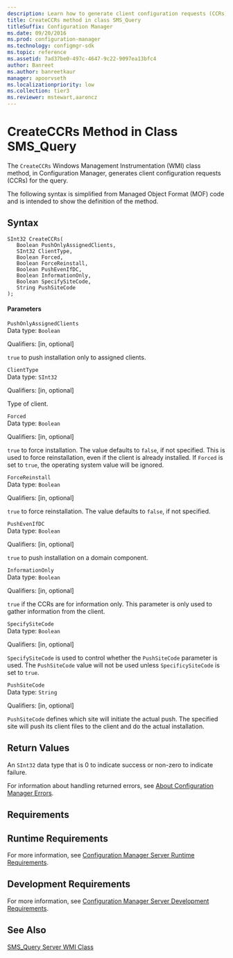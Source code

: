 ```yaml
---
description: Learn how to generate client configuration requests (CCRs) for the query in Configuration Manager using CreateCCRs.
title: CreateCCRs method in class SMS_Query
titleSuffix: Configuration Manager
ms.date: 09/20/2016
ms.prod: configuration-manager
ms.technology: configmgr-sdk
ms.topic: reference
ms.assetid: 7ad37be0-497c-4647-9c22-9097ea13bfc4
author: Banreet
ms.author: banreetkaur
manager: apoorvseth
ms.localizationpriority: low
ms.collection: tier3
ms.reviewer: mstewart,aaroncz 
---
```

# CreateCCRs Method in Class SMS_Query
The `CreateCCRs` Windows Management Instrumentation (WMI) class method, in Configuration Manager, generates client configuration requests (CCRs) for the query.  

 The following syntax is simplified from Managed Object Format (MOF) code and is intended to show the definition of the method.  

## Syntax  

```  
SInt32 CreateCCRs(  
   Boolean PushOnlyAssignedClients,  
   SInt32 ClientType,  
   Boolean Forced,  
   Boolean ForceReinstall,  
   Boolean PushEvenIfDC,  
   Boolean InformationOnly,  
   Boolean SpecifySiteCode,  
   String PushSiteCode  
);  
```  

#### Parameters  
 `PushOnlyAssignedClients`  
 Data type: `Boolean`  

 Qualifiers: [in, optional]  

 `true` to push installation only to assigned clients.  

 `ClientType`  
 Data type: `SInt32`  

 Qualifiers: [in, optional]  

 Type of client.  

 `Forced`  
 Data type: `Boolean`  

 Qualifiers: [in, optional]  

 `true` to force installation. The value defaults to `false`, if not specified. This is used to force reinstallation, even if the client is already installed. If `Forced` is set to `true`, the operating system value will be ignored.  

 `ForceReinstall`  
 Data type: `Boolean`  

 Qualifiers: [in, optional]  

 `true` to force reinstallation. The value defaults to `false`, if not specified.  

 `PushEvenIfDC`  
 Data type: `Boolean`  

 Qualifiers: [in, optional]  

 `true` to push installation on a domain component.  

 `InformationOnly`  
 Data type: `Boolean`  

 Qualifiers: [in, optional]  

 `true` if the CCRs are for information only. This parameter is only used to gather information from the client.  

 `SpecifySiteCode`  
 Data type: `Boolean`  

 Qualifiers: [in, optional]  

 `SpecifySiteCode` is used to control whether the `PushSiteCode` parameter is used. The `PushSiteCode` value will not be used unless `SpecificySiteCode` is set to `true`.  

 `PushSiteCode`  
 Data type: `String`  

 Qualifiers: [in, optional]  

 `PushSiteCode` defines which site will initiate the actual push. The specified site will push its client files to the client and do the actual installation.  

## Return Values  
 An `SInt32` data type that is 0 to indicate success or non-zero to indicate failure.  

 For information about handling returned errors, see [About Configuration Manager Errors](../../../../../develop/core/understand/about-configuration-manager-errors.md).  

## Requirements  

## Runtime Requirements  
 For more information, see [Configuration Manager Server Runtime Requirements](../../../../../develop/core/reqs/server-runtime-requirements.md).  

## Development Requirements  
 For more information, see [Configuration Manager Server Development Requirements](../../../../../develop/core/reqs/server-development-requirements.md).  

## See Also  
 [SMS_Query Server WMI Class](../../../../../develop/reference/core/clients/manage/sms_query-server-wmi-class.md)
